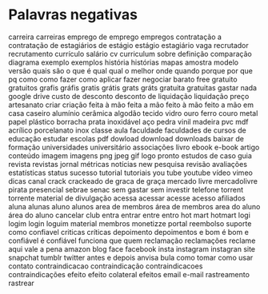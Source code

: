 # Palavras negativas

carreira
carreiras
emprego
de emprego
empregos
contratação
a contratação de
estagiários
de estágio
estágio
estagiário
vaga
recrutador
recrutamento
currículo
salário
cv
curriculum
sobre
definição
comparação
diagrama
exemplo
exemplos
história
histórias
mapas
amostra
modelo
versão
quais são
o que é
qual
qual o melhor
onde
quando
porque
por que
pq
como
como fazer
como aplicar
fazer
negociar
barato
free
gratuito
gratuitos
grafis
gráfis
gratis
grátis
grats
gráts
gratuita
gratuitas
gastar nada
google drive
custo
de desconto
desconto
de liquidação
liquidação
preço
artesanato
criar
criação
feita à mão
feita a mão
feito à mão
feito a mão
em casa
caseiro
alumínio
cerâmica
algodão
tecido
vidro
ouro
ferro
couro
metal
papel
plástico
borracha
prata
inoxidável
aço
pedra
vinil
madeira
pvc
mdf
acrílico
porcelanato
inox
classe
aula
faculdade
faculdades
de cursos
de educação
estudar
escolas
pdf
dowload
download
downloads
baixar
de formação
universidades
universitário
associações
livro
ebook
e-book
artigo
conteúdo
imagem
imagens
png
jpeg
gif
logo
pronto
estudos
de caso
guia
revista
revistas
jornal
métricas
notícias
new
pesquisa
revisão
avaliações
estatísticas
status
sucesso
tutorial
tutoriais
you tube
youtube
vídeo
vimeo
dicas
canal
crack
crackeado
de graca
de graça
mercado livre
mercadolivre
pirata
presencial
sebrae
senac
sem gastar
sem investir
telefone
torrent
torrente
material de divulgação
acessa
acessar
acesse
acesso
afiliados
aluna
alunas
aluno
alunos
area de membros
área de membros
area do aluno
área do aluno
cancelar
club
entra
entrar
entre
entro
hot mart
hotmart
logi
logim
login
loguim
material
membros
monetizze
portal
reembolso
suporte
como
confiavel
criticas
críticas
depoimento
depoimentos
e bom
é bom
e confiável
é confiável
funciona
que
quem
reclamação
reclamações
reclame aqui
vale a pena
amazon
blog
face
facebook
insta
instagram
instagran
site
snapchat
tumblr
twitter
antes e depois
anvisa
bula
como tomar
como usar
contato
contraindicacao
contraindicação
contraindicacoes
contraindicações
efeito
efeito colateral
efeitos
email
e-mail
rastreamento
rastrear
